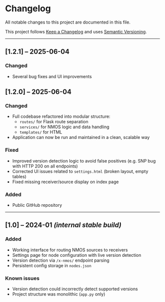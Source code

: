 # Changelog

All notable changes to this project are documented in this file.

This project follows [Keep a Changelog](https://keepachangelog.com/en/1.0.0/)
and uses [Semantic Versioning](https://semver.org/).

---

## [1.2.1] – 2025-06-04
### Changed
- Several bug fixes and UI improvements

## [1.2.0] – 2025-06-04
### Changed
- Full codebase refactored into modular structure:
  - `routes/` for Flask route separation
  - `services/` for NMOS logic and data handling
  - `templates/` for HTML
- Application can now be run and maintained in a clean, scalable way

### Fixed
- Improved version detection logic to avoid false positives (e.g. SNP bug with HTTP 200 on all endpoints)
- Corrected UI issues related to `settings.html` (broken layout, empty tables)
- Fixed missing receiver/source display on index page

### Added
- Public GitHub repository
---

## [1.0] – 2024-01 *(internal stable build)*
### Added
- Working interface for routing NMOS sources to receivers
- Settings page for node configuration with live version detection
- Version detection via `/x-nmos/` endpoint parsing
- Persistent config storage in `nodes.json`

### Known issues
- Version detection could incorrectly detect supported versions
- Project structure was monolithic (`app.py` only)
